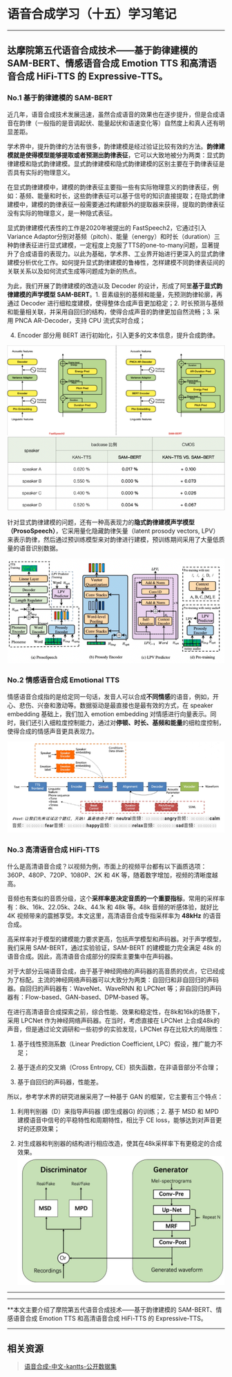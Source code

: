 # 语音合成学习（十五）学习笔记

---

## 达摩院第五代语音合成技术——基于韵律建模的 SAM-BERT、情感语音合成 Emotion TTS 和高清语音合成 HiFi-TTS 的 Expressive-TTS。



### No.1 基于韵律建模的 SAM-BERT 

近几年，语音合成技术发展迅速，虽然合成语音的效果也在逐步提升，但是合成语音在韵律（一般指的是音调起伏、能量起伏和语速变化等）自然度上和真人还有明显差距。

学术界中，提升韵律的方法有很多，韵律建模是经过验证比较有效的方法。**韵律建模就是使得模型能够提取或者预测出韵律表征**，它可以大致地被分为两类：显式韵律建模和隐式韵律建模。显式韵律建模和隐式韵律建模的区别主要在于韵律表征是否具有实际的物理意义。

在显式韵律建模中，建模的韵律表征主要指一些有实际物理意义的韵律表征，例如：基频、能量和时长，这些韵律表征可以基于信号的知识直接提取；在隐式韵律建模中，建模的韵律表征一般需要通过构建额外的提取器来获得，提取的韵律表征没有实际的物理意义，是一种隐式表征。



显式韵律建模代表性的工作是2020年被提出的 FastSpeech2，它通过引入Variance Adaptor分别对基频（pitch）、能量（energy）和时长（duration）三种韵律表征进行显式建模，一定程度上克服了TTS的one-to-many问题，显著提升了合成语音的表现力。以此为基础，学术界、工业界开始进行更深入的显式韵律建模分析优化工作。如何提升显式韵律建模的鲁棒性，怎样建模不同韵律表征间的关联关系以及如何流式生成等问题成为新的热点。



为此，我们开展了韵律建模的改造以及 Decoder 的设计，形成了阿里**基于显式韵律建模的声学模型 SAM-BERT**。1. 音素级别的基频和能量，先预测韵律轮廓，再通过 Decoder 进行细粒度建模，使得整体合成声音更加稳定；2. 时长预测与基频和能量相关联，并采用自回归的结构，使得合成声音的韵律更加自然流畅；3. 采用 PNCA AR-Decoder，支持 CPU 流式实时合成；

4. Encoder 部分用 BERT 进行初始化，引入更多的文本信息，提升合成韵律。

<img aligin="center" src="/img/01-ecoder.png" />

<img aligin="center" src="/img/02-speaker.png" />


针对显式韵律建模的问题，还有一种高表现力的**隐式韵律建模声学模型（ProsoSpeech）**，它采用量化隐藏韵律矢量（latent prosody vectors, LPV）来表示韵律，然后通过预训练模型来对韵律进行建模，预训练期间采用了大量低质量的语音识别数据。

<img aligin="center" src="/img/03-lpv.png" />

### No.2 情感语音合成 Emotional TTS 

情感语音合成指的是给定同一句话，发音人可以合成**不同情感**的语音，例如，开心、悲伤、兴奋和激动等。数据驱动是最直接也是最有效的方式，在 speaker embedding 基础上，我们加入 emotion embedding 对情感进行向量表示。同时，我们还引入细粒度控制能力，通过对**停顿、时长、基频和能量**的细粒度控制，使得合成的情感声音更具表现力。

<img aligin="center" src="/img/05-emtts.png" />

### No.3 高清语音合成 HiFi-TTS 

什么是高清语音合成？以视频为例，市面上的视频平台都有以下画质选项：360P、480P、720P、1080P、2K 和 4K 等，随着数字增加，视频的清晰度越高。

音频也有类似的音质分级，这个**采样率是决定音质的一个重要指标**，常用的采样率有：8k、16k、22.05k、24k、44.1k 和 48k 等。48k 音频的听感体验，就好比 4K 视频带来的震撼享受。本文这里，高清语音合成专指采样率为 **48kHz** 的语音合成。

高采样率对于模型的建模能力要求更高，包括声学模型和声码器。对于声学模型，我们采用 SAM-BERT，通过实验验证，SAM-BERT 的建模能力完全满足 48k 的语音合成。因此，高清语音合成部分的探索主要集中在声码器。

对于大部分云端语音合成，由于基于神经网络的声码器的高音质的优点，它已经成为了标配。主流的神经网络声码器可以大致分为两类：自回归和非自回归的声码器。自回归的声码器有：WaveNet、WaveRNN 和 LPCNet 等；非自回归的声码器有：Flow-based、GAN-based、DPM-based 等。

在进行高清语音合成探索之前，综合性能、效果和稳定性，在8k和16k的场景下，采用 LPCNet 作为神经网络声码器。在当时，考虑直接在 LPCNet 上合成48k的声音，但是通过论文调研和一些初步的实验发现，LPCNet 存在比较大的局限性：

1. 基于线性预测系数（Linear Prediction Coefficient, LPC）假设，推广能力不足；

2. 基于逐点的交叉熵（Cross Entropy, CE）损失函数，在非语音部分不合理；

3. 基于自回归的声码器，性能差。

所以，参考学术界的研究进展采用了一种基于 GAN 的框架，它主要有三个特点：

1. 利用判别器（D）来指导声码器 (即生成器G) 的训练；2. 基于 MSD 和 MPD 建模语音中信号的平稳特性和周期特性，相比于 CE loss，能够达到对声音更好的还原效果；

3. 对生成器和判别器的结构进行相应改造，使其在48k采样率下有更稳定的合成效果。
   <img aligin="center" src="/img/06-hifi.png" />

---


---

**本文主要介绍了摩院第五代语音合成技术——基于韵律建模的 SAM-BERT、情感语音合成 Emotion TTS 和高清语音合成 HiFi-TTS 的 Expressive-TTS。

---

## 相关资源

> [语音合成-中文-kantts-公开数据集](https://modelscope.cn/datasets/speech_tts/speech_kantts_opendata/summary)

